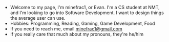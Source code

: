 - Welcome to my page, I'm minefrac1, or Evan. I'm a CS student at NMT, and I'm looking to go into Software Development. I want to design things the average user can use.
- Hobbies: Programming, Reading, Gaming, Game Development, Food 
- If you need to reach me, email minefrac1@gmail.com
- If you really care that much about my pronouns, they're he/him

<!---
minefrac1/minefrac1 is a ✨ special ✨ repository because its `README.md` (this file) appears on your GitHub profile.
You can click the Preview link to take a look at your changes.
--->
